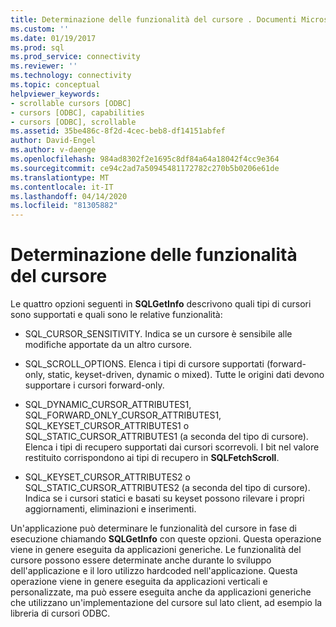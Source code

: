 ```yaml
---
title: Determinazione delle funzionalità del cursore . Documenti Microsoft
ms.custom: ''
ms.date: 01/19/2017
ms.prod: sql
ms.prod_service: connectivity
ms.reviewer: ''
ms.technology: connectivity
ms.topic: conceptual
helpviewer_keywords:
- scrollable cursors [ODBC]
- cursors [ODBC], capabilities
- cursors [ODBC], scrollable
ms.assetid: 35be486c-8f2d-4cec-beb8-df14151abfef
author: David-Engel
ms.author: v-daenge
ms.openlocfilehash: 984ad8302f2e1695c8df84a64a18042f4cc9e364
ms.sourcegitcommit: ce94c2ad7a50945481172782c270b5b0206e61de
ms.translationtype: MT
ms.contentlocale: it-IT
ms.lasthandoff: 04/14/2020
ms.locfileid: "81305882"
---
```

# <a name="determining-cursor-capabilities"></a>Determinazione delle funzionalità del cursore
Le quattro opzioni seguenti in **SQLGetInfo** descrivono quali tipi di cursori sono supportati e quali sono le relative funzionalità:  
  
-   SQL_CURSOR_SENSITIVITY. Indica se un cursore è sensibile alle modifiche apportate da un altro cursore.  
  
-   SQL_SCROLL_OPTIONS. Elenca i tipi di cursore supportati (forward-only, static, keyset-driven, dynamic o mixed). Tutte le origini dati devono supportare i cursori forward-only.  
  
-   SQL_DYNAMIC_CURSOR_ATTRIBUTES1, SQL_FORWARD_ONLY_CURSOR_ATTRIBUTES1, SQL_KEYSET_CURSOR_ATTRIBUTES1 o SQL_STATIC_CURSOR_ATTRIBUTES1 (a seconda del tipo di cursore). Elenca i tipi di recupero supportati dai cursori scorrevoli. I bit nel valore restituito corrispondono ai tipi di recupero in **SQLFetchScroll**.  
  
-   SQL_KEYSET_CURSOR_ATTRIBUTES2 o SQL_STATIC_CURSOR_ATTRIBUTES2 (a seconda del tipo di cursore). Indica se i cursori statici e basati su keyset possono rilevare i propri aggiornamenti, eliminazioni e inserimenti.  
  
 Un'applicazione può determinare le funzionalità del cursore in fase di esecuzione chiamando **SQLGetInfo** con queste opzioni. Questa operazione viene in genere eseguita da applicazioni generiche. Le funzionalità del cursore possono essere determinate anche durante lo sviluppo dell'applicazione e il loro utilizzo hardcoded nell'applicazione. Questa operazione viene in genere eseguita da applicazioni verticali e personalizzate, ma può essere eseguita anche da applicazioni generiche che utilizzano un'implementazione del cursore sul lato client, ad esempio la libreria di cursori ODBC.

